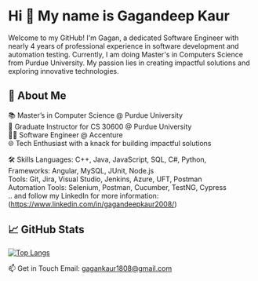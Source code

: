 Hi 👋 My name is Gagandeep Kaur 
==============================

Welcome to my GitHub! I'm Gagan, a dedicated Software Engineer with nearly 4 years of professional experience in software development and automation testing. Currently, I am doing Master's in Computers Science from Purdue University. My passion lies in creating impactful solutions and exploring innovative technologies. 


## 🚀 About Me<br>
📚 Master’s in Computer Science @ Purdue University<br>
💼 Graduate Instructor for CS 30600 @ Purdue University<br>
👨‍💻 Software Engineer @ Accenture<br>
🌐 Tech Enthusiast with a knack for building impactful solutions<be>

🛠 Skills
Languages: C++, Java, JavaScript, SQL, C#, Python,<br>
Frameworks: Angular, MySQL, JUnit, Node.js<br>
Tools: Git, Jira, Visual Studio, Jenkins, Azure, UFT, Postman<br>
Automation Tools: Selenium, Postman, Cucumber, TestNG, Cypress<br>
.. and follow my LinkedIn for more information: (https://www.linkedin.com/in/gagandeepkaur2008/)

## 📈 GitHub Stats

[![Top Langs](https://github-readme-stats.vercel.app/api/top-langs/?username=amanbajpayee0777&layout=compact&theme=radical)](https://github.com/anuraghazra/github-readme-stats)

📫 Get in Touch
Email: gagankaur1808@gmail.com
